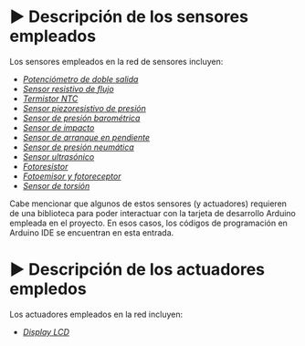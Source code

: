 # ▶️ Descripción de los sensores empleados
Los sensores empleados en la red de sensores incluyen:
  * [_Potenciómetro de doble salida_](https://uelectronics.com/producto/potenciometro-6-pines-wh148/)
  * [_Sensor resistivo de flujo_](https://uelectronics.com/producto/sensor-de-flexion-4-5-pulgadas/)
  * [_Termistor NTC_](https://uelectronics.com/producto/termistor-ntc-ky-013/)
  * [_Sensor piezoresistivo de presión_](https://es.aliexpress.com/item/1005007057842984.html?src=google&pdp_npi=4%40dis!MXN!361.90!361.90!!!!!%40!12000044476224932!ppc!!!&src=google&albch=shopping&acnt=742-864-1166&isdl=y&slnk=&plac=&mtctp=&albbt=Google_7_shopping&aff_platform=google&aff_short_key=UneMJZVf&gclsrc=aw.ds&&albagn=888888&&ds_e_adid=&ds_e_matchtype=&ds_e_device=c&ds_e_network=x&ds_e_product_group_id=&ds_e_product_id=es1005007057842984&ds_e_product_merchant_id=106462169&ds_e_product_country=MX&ds_e_product_language=es&ds_e_product_channel=online&ds_e_product_store_id=&ds_url_v=2&albcp=21989024792&albag=&isSmbAutoCall=false&needSmbHouyi=false&gad_source=1&gclid=EAIaIQobChMIzcrR3IWTjAMVZ29_AB3IhwiHEAQYAyABEgKkU_D_BwE)
  * [_Sensor de presión barométrica_](https://uelectronics.com/producto/sensor-de-presion-barometrica-bmp180/)
  * [_Sensor de impacto_](https://uelectronics.com/producto/sensor-de-impacto-ky-031/?srsltid=AfmBOorSHLRPNL89z1BIMWWDx8cboDINKjblvRsT31n1iy8_KcAkEOMr)
  * [_Sensor de arranque en pendiente_](https://uelectronics.com/producto/imu-mpu6050-6-grados-de-libertad/?srsltid=AfmBOoo1-33dknzr0B-NkSTutuudQkN_3-Un7o71Ski201IsVBvO8qSP)
  * [_Sensor de presión neumática_](https://www.mouser.mx/ProductDetail/NXP-Semiconductors/MPX5700A?qs=r8OyiFxb6RekeoYzT%252B3shg%3D%3D&srsltid=AfmBOoqWbnOKvZUSlu5tzjVVCctDepNsjqV9DibAe6R5bErgYB-jHB5d)
  * [_Sensor ultrasónico_](https://uelectronics.com/producto/sensor-ultrasonico-hc-sr04/?srsltid=AfmBOorn3znxqZR_ZdmyL3Yz5b3BrqJBfLNtZBkADGrNVQq8PrNoMOxL)
   * [_Fotoresistor_](https://uelectronics.com/producto/fotoresistencia-ldr-5537/?srsltid=AfmBOorndoLmmTwjnmfssvgMCycuQpdZTaJdk7B2662nLZQpBoYfvAvo)
   * [_Fotoemisor y fotoreceptor_](https://es.aliexpress.com/item/1005008050853301.html?src=google&pdp_npi=4%40dis!MXN!3.95!3.41!!!!!%40!12000043444747984!ppc!!!&src=google&albch=shopping&acnt=742-864-1166&isdl=y&slnk=&plac=&mtctp=&albbt=Google_7_shopping&aff_platform=google&aff_short_key=UneMJZVf&gclsrc=aw.ds&&albagn=888888&&ds_e_adid=&ds_e_matchtype=&ds_e_device=c&ds_e_network=x&ds_e_product_group_id=&ds_e_product_id=es1005008050853301&ds_e_product_merchant_id=5308336907&ds_e_product_country=MX&ds_e_product_language=es&ds_e_product_channel=online&ds_e_product_store_id=&ds_url_v=2&albcp=21989024792&albag=&isSmbAutoCall=false&needSmbHouyi=false&gad_source=1&gclid=EAIaIQobChMInfXXqOGjjAMVAj9ECB2SATOcEAQYAyABEgKkcvD_BwE)
  * [_Sensor de torsión_](https://uelectronics.com/producto/celda-de-carga-50kg-sen-10245/)

Cabe mencionar que algunos de estos sensores (y actuadores) requieren de una biblioteca para poder interactuar con la tarjeta de desarrollo Arduino empleada en el proyecto. En esos casos, los códigos de programación en Arduino IDE se encuentran en esta entrada.

# ▶️ Descripción de los actuadores empledos
Los actuadores empleados en la red incluyen:
  * [_Display LCD_](https://uelectronics.com/producto/display-lcd-16x2-fondo-azul-amarillo-con-i2c/)
